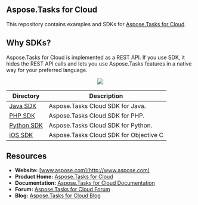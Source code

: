 ## Aspose.Tasks for Cloud
This repository contains examples and SDKs for [Aspose.Tasks for Cloud](http://www.aspose.com/cloud/project-management-api.aspx).

## Why SDKs?
Aspose.Tasks for Cloud is implemented as a REST API. If you use SDK, it hides the REST API calls and lets you use Aspose.Tasks features in a native way for your preferred language.

<p align="center">
  <a title="Download complete Aspose.Tasks for Cloud source code" href="https://github.com/asposetasks/Aspose_Tasks_Cloud/archive/master.zip">
	<img src="https://raw.github.com/AsposeExamples/java-examples-dashboard/master/images/downloadZip-Button-Large.png" />
  </a>
</p>

Directory | Description
--------- | -----------
[Java SDK](https://github.com/asposetasks/Aspose_Tasks_Cloud/tree/master/SDKs/Aspose.Tasks_Cloud_SDK_for_Java)  |  Aspose.Tasks Cloud SDK for Java.
[PHP SDK](https://github.com/asposetasks/Aspose_Tasks_Cloud/tree/master/SDKs/Aspose.Tasks_Cloud_SDK_for_PHP)  |  Aspose.Tasks Cloud SDK for PHP.
[Python SDK](https://github.com/asposetasks/Aspose_Tasks_Cloud/tree/master/SDKs/Aspose.Tasks_Cloud_SDK_for_Python)  |  Aspose.Tasks Cloud SDK for Python.
[iOS SDK](https://github.com/asposetasks/Aspose_Tasks_Cloud/tree/master/SDKs/Aspose.Tasks_Cloud_SDK_For_Objective_C) | Aspose.Tasks Cloud SDK for Objective C

## Resources

+ **Website:** [www.aspose.com](http://www.aspose.com)
+ **Product Home:** [Aspose.Tasks for Cloud](http://www.aspose.com/cloud/project-management-api.aspx)
+ **Documentation:** [Aspose.Tasks for Cloud Documentation](http://www.aspose.com/docs/display/taskscloud/Home)
+ **Forum:** [Aspose.Tasks for Cloud Forum](http://www.aspose.com/community/forums/aspose.tasks-product-family/75/showforum.aspx)
+ **Blog:** [Aspose.Tasks for Cloud Blog](http://www.aspose.com/blogs/aspose-products/aspose-tasks-product-family.html)
